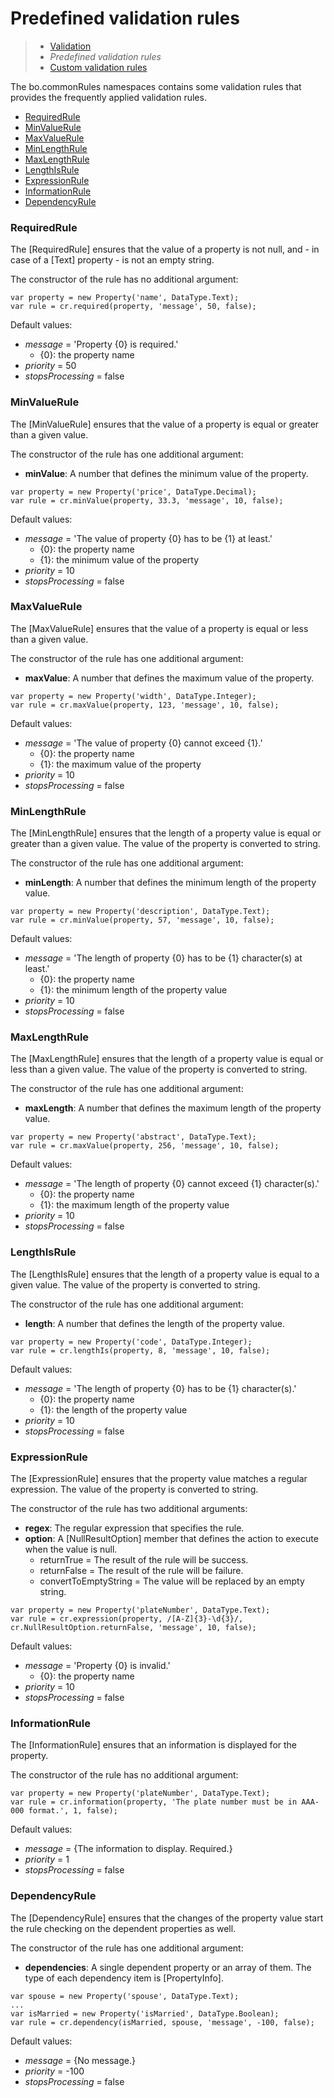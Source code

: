 # Predefined validation rules

> * [Validation](/definitions/validation)
> * _Predefined validation rules_
> * [Custom validation rules](custom)

The bo.commonRules namespaces contains some validation rules that provides
the frequently applied validation rules.

* [RequiredRule](#a)
* [MinValueRule](#b)
* [MaxValueRule](#c)
* [MinLengthRule](#d)
* [MaxLengthRule](#e)
* [LengthIsRule](#f)
* [ExpressionRule](#g)
* [InformationRule](#h)
* [DependencyRule](#i)

### <a name="a"></a>RequiredRule

The [RequiredRule] ensures that the value of a property is not null, and - in
case of a [Text] property - is not an empty string.

The constructor of the rule has no additional argument:

```
var property = new Property('name', DataType.Text);
var rule = cr.required(property, 'message', 50, false);
```

Default values:
* _message_ = 'Property {0} is required.'
  * {0}: the property name
* _priority_ = 50
* _stopsProcessing_ = false

### <a name="b"></a>MinValueRule

The [MinValueRule] ensures that the value of a property is equal or greater
than a given value.

The constructor of the rule has one additional argument:
* __minValue__: A number that defines the minimum value of the property.

```
var property = new Property('price', DataType.Decimal);
var rule = cr.minValue(property, 33.3, 'message', 10, false);
```

Default values:
* _message_ = 'The value of property {0} has to be {1} at least.'
  * {0}: the property name
  * {1}: the minimum value of the property
* _priority_ = 10
* _stopsProcessing_ = false

### <a name="c"></a>MaxValueRule

The [MaxValueRule] ensures that the value of a property is equal or less
than a given value.

The constructor of the rule has one additional argument:
* __maxValue__: A number that defines the maximum value of the property.

```
var property = new Property('width', DataType.Integer);
var rule = cr.maxValue(property, 123, 'message', 10, false);
```

Default values:
* _message_ = 'The value of property {0} cannot exceed {1}.'
  * {0}: the property name
  * {1}: the maximum value of the property
* _priority_ = 10
* _stopsProcessing_ = false

### <a name="d"></a>MinLengthRule

The [MinLengthRule] ensures that the length of a property value is equal or
greater than a given value. The value of the property is converted to string.

The constructor of the rule has one additional argument:
* __minLength__: A number that defines the minimum length of the property value.

```
var property = new Property('description', DataType.Text);
var rule = cr.minValue(property, 57, 'message', 10, false);
```

Default values:
* _message_ = 'The length of property {0} has to be {1} character(s) at least.'
  * {0}: the property name
  * {1}: the minimum length of the property value
* _priority_ = 10
* _stopsProcessing_ = false

### <a name="e"></a>MaxLengthRule

The [MaxLengthRule] ensures that the length of a property value is equal or
less than a given value. The value of the property is converted to string.

The constructor of the rule has one additional argument:
* __maxLength__: A number that defines the maximum length of the property value.

```
var property = new Property('abstract', DataType.Text);
var rule = cr.maxValue(property, 256, 'message', 10, false);
```

Default values:
* _message_ = 'The length of property {0} cannot exceed {1} character(s).'
  * {0}: the property name
  * {1}: the maximum length of the property value
* _priority_ = 10
* _stopsProcessing_ = false

### <a name="f"></a>LengthIsRule

The [LengthIsRule] ensures that the length of a property value is equal to a
given value. The value of the property is converted to string.

The constructor of the rule has one additional argument:
* __length__: A number that defines the length of the property value.

```
var property = new Property('code', DataType.Integer);
var rule = cr.lengthIs(property, 8, 'message', 10, false);
```

Default values:
* _message_ = 'The length of property {0} has to be {1} character(s).'
  * {0}: the property name
  * {1}: the length of the property value
* _priority_ = 10
* _stopsProcessing_ = false

### <a name="g"></a>ExpressionRule

The [ExpressionRule] ensures that the property value matches a regular expression.
The value of the property is converted to string.

The constructor of the rule has two additional arguments:
* __regex__: The regular expression that specifies the rule.
* __option__: A [NullResultOption] member that defines the action to execute when the value is null.
  * returnTrue = The result of the rule will be success.
  * returnFalse = The result of the rule will be failure.
  * convertToEmptyString = The value will be replaced by an empty string.

```
var property = new Property('plateNumber', DataType.Text);
var rule = cr.expression(property, /[A-Z]{3}-\d{3}/, cr.NullResultOption.returnFalse, 'message', 10, false);
```

Default values:
* _message_ = 'Property {0} is invalid.'
  * {0}: the property name
* _priority_ = 10
* _stopsProcessing_ = false

### <a name="h"></a>InformationRule

The [InformationRule] ensures that an information is displayed for the property.

The constructor of the rule has no additional argument:

```
var property = new Property('plateNumber', DataType.Text);
var rule = cr.information(property, 'The plate number must be in AAA-000 format.', 1, false);
```

Default values:
* _message_ = {The information to display. Required.}
* _priority_ = 1
* _stopsProcessing_ = false

### <a name="i"></a>DependencyRule

The [DependencyRule] ensures that the changes of the property value start
the rule checking on the dependent properties as well.

The constructor of the rule has one additional argument:
* __dependencies__: A single dependent property or an array of them. The type
  of each dependency item is [PropertyInfo].

```
var spouse = new Property('spouse', DataType.Text);
...
var isMarried = new Property('isMarried', DataType.Boolean);
var rule = cr.dependency(isMarried, spouse, 'message', -100, false);
```

Default values:
* _message_ = {No message.}
* _priority_ = -100
* _stopsProcessing_ = false

